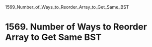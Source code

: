 1569_Number_of_Ways_to_Reorder_Array_to_Get_Same_BST
# 1569. Number of Ways to Reorder Array to Get Same BST


